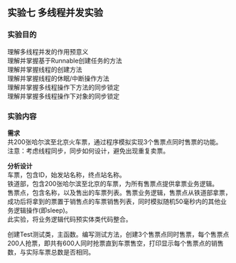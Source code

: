 ## 实验七 多线程并发实验
### 实验目的
理解多线程并发的作用预意义  
理解并掌握基于Runnable创建任务的方法  
理解并掌握线程的创建方法  
理解并掌握线程的休眠/中断操作方法  
理解并掌握多线程操作下方法的同步锁定  
理解并掌握多线程操作下对象的同步锁定 

### 实验内容
**需求**  
共200张哈尔滨至北京火车票，通过程序模拟实现3个售票点同时售票的功能。  
注意：考虑线程同步，同步如何设计，避免出现重复卖票。  

**分析设计**  
车票，包含ID，始发站名称，终点站名称。  
铁道部，包含200张哈尔滨至北京的车票，为所有售票点提供拿票业务逻辑。  
售票点，包含名称，以及售出的车票列表。售票业务逻辑，售票点从铁道部拿票，
成功后将拿到的票置于销售点的车票销售列表，同时模拟随机50毫秒内的其他业务逻辑操作(即sleep)。  
此实验，将业务逻辑代码预实体类代码整合。  

创建Test测试类，主函数。编写测试方法，创建3个售票点同时售票，每个售票点200人抢票，即共有600人同时抢票直到车票售空，打印显示每个售票点的销售数，与实际车票总数是否相同。  